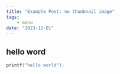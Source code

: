 ```yaml
---
title: "Example Post: no thumbnail image"
tags:
    - manu
date: "2023-12-01"
---
```



## hello word

```c
printf("hello world");
```